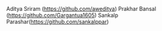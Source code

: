 Aditya Sriram (https://github.com/aweditya)
Prakhar Bansal (https://github.com/Gargantua1605)
Sankalp Parashar(https://github.com/sankalppar)
